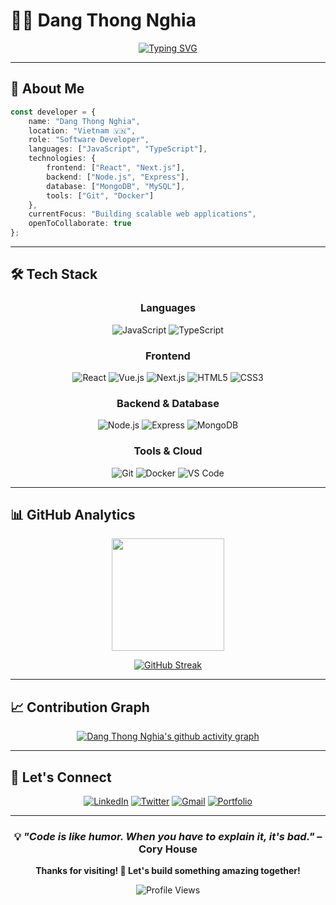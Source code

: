 # 👨‍💻 Dang Thong Nghia

<div align="center">
  
[![Typing SVG](https://readme-typing-svg.herokuapp.com?font=Fira+Code&pause=1000&color=2196F3&center=true&vCenter=true&width=435&lines=Software+Developer;Open+Source+Contributor;Always+Learning+New+Technologies)](https://git.io/typing-svg)

</div>

---

## 🎯 About Me

```typescript
const developer = {
    name: "Dang Thong Nghia",
    location: "Vietnam 🇻🇳",
    role: "Software Developer",
    languages: ["JavaScript", "TypeScript"],
    technologies: {
        frontend: ["React", "Next.js"],
        backend: ["Node.js", "Express"],
        database: ["MongoDB", "MySQL"],
        tools: ["Git", "Docker"]
    },
    currentFocus: "Building scalable web applications",
    openToCollaborate: true
};
```

---

## 🛠️ Tech Stack

<div align="center">

### Languages
![JavaScript](https://img.shields.io/badge/-JavaScript-F7DF1E?style=for-the-badge&logo=javascript&logoColor=black)
![TypeScript](https://img.shields.io/badge/-TypeScript-3178C6?style=for-the-badge&logo=typescript&logoColor=white)

### Frontend
![React](https://img.shields.io/badge/-React-61DAFB?style=for-the-badge&logo=react&logoColor=black)
![Vue.js](https://img.shields.io/badge/-Vue.js-4FC08D?style=for-the-badge&logo=vue.js&logoColor=white)
![Next.js](https://img.shields.io/badge/-Next.js-000000?style=for-the-badge&logo=next.js&logoColor=white)
![HTML5](https://img.shields.io/badge/-HTML5-E34F26?style=for-the-badge&logo=html5&logoColor=white)
![CSS3](https://img.shields.io/badge/-CSS3-1572B6?style=for-the-badge&logo=css3&logoColor=white)

### Backend & Database
![Node.js](https://img.shields.io/badge/-Node.js-339933?style=for-the-badge&logo=node.js&logoColor=white)
![Express](https://img.shields.io/badge/-Express-000000?style=for-the-badge&logo=express&logoColor=white)
![MongoDB](https://img.shields.io/badge/-MongoDB-47A248?style=for-the-badge&logo=mongodb&logoColor=white)

### Tools & Cloud
![Git](https://img.shields.io/badge/-Git-F05032?style=for-the-badge&logo=git&logoColor=white)
![Docker](https://img.shields.io/badge/-Docker-2496ED?style=for-the-badge&logo=docker&logoColor=white)
![VS Code](https://img.shields.io/badge/-VS%20Code-007ACC?style=for-the-badge&logo=visual-studio-code&logoColor=white)

</div>

---

## 📊 GitHub Analytics

<div align="center">
  

<img height="180em" src="https://github-readme-stats.vercel.app/api/top-langs/?username=dangthongnghia&layout=compact&langs_count=8&theme=tokyonight"/>

</div>

<div align="center">
  
[![GitHub Streak](https://streak-stats.demolab.com/?user=dangthongnghia&theme=tokyonight)](https://git.io/streak-stats)

</div>

---


## 📈 Contribution Graph

<div align="center">
  
[![Dang Thong Nghia's github activity graph](https://github-readme-activity-graph.vercel.app/graph?username=dangthongnghia&theme=tokyo-night)](https://github.com/ashutosh00710/github-readme-activity-graph)

</div>

---

## 🤝 Let's Connect

<div align="center">

[![LinkedIn](https://img.shields.io/badge/-LinkedIn-0077B5?style=for-the-badge&logo=linkedin&logoColor=white)](https://linkedin.com/in/dangthongnghia)
[![Twitter](https://img.shields.io/badge/-Twitter-1DA1F2?style=for-the-badge&logo=twitter&logoColor=white)](https://twitter.com/dangthongnghia)
[![Gmail](https://img.shields.io/badge/-Gmail-D14836?style=for-the-badge&logo=gmail&logoColor=white)](mailto:dangthongnghia@gmail.com)
[![Portfolio](https://img.shields.io/badge/-Portfolio-FF5722?style=for-the-badge&logo=todoist&logoColor=white)](https://dangthongnghia.dev)

</div>

---

<div align="center">
  
### 💡 *"Code is like humor. When you have to explain it, it's bad."* – Cory House

**Thanks for visiting! 🚀 Let's build something amazing together!**

![Profile Views](https://komarev.com/ghpvc/?username=dangthongnghia&color=blueviolet&style=for-the-badge)

</div>
